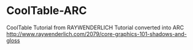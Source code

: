 CoolTable-ARC
=============

CoolTable Tutorial from RAYWENDERLICH Tutorial converted into ARC http://www.raywenderlich.com/2079/core-graphics-101-shadows-and-gloss